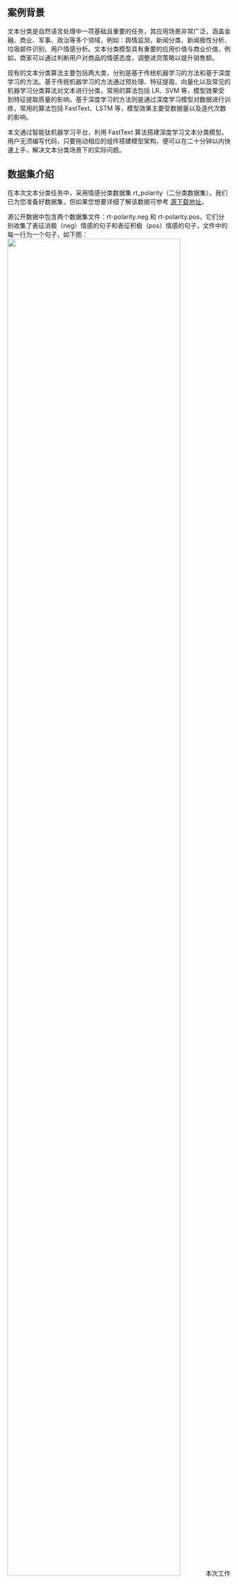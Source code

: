 

## 案例背景
文本分类是自然语言处理中一项基础且重要的任务，其应用场景非常广泛，涵盖金融、商业、军事、政治等多个领域，例如：舆情监测，新闻分类、新闻极性分析、垃圾邮件识别、用户情感分析。文本分类模型具有重要的应用价值与商业价值，例如，商家可以通过判断用户对商品的情感态度，调整进货策略以提升销售额。

现有的文本分类算法主要包括两大类，分别是基于传统机器学习的方法和基于深度学习的方法。基于传统机器学习的方法通过预处理、特征提取、向量化以及常见的机器学习分类算法对文本进行分类，常用的算法包括 LR、SVM 等，模型效果受到特征提取质量的影响。基于深度学习的方法则是通过深度学习模型对数据进行训练，常用的算法包括 FastText、LSTM 等，模型效果主要受数据量以及迭代次数的影响。

本文通过智能钛机器学习平台，利用 FastText 算法搭建深度学习文本分类模型。用户无须编写代码，只要拖动相应的组件搭建模型架构，便可以在二十分钟以内快速上手，解决文本分类场景下的实际问题。

## 数据集介绍

在本次文本分类任务中，采用情感分类数据集 rt_polarity（二分类数据集）。我们已为您准备好数据集，但如果您想要详细了解该数据可参考 [源下载地址](https://nlp.stanford.edu/wiki/Software/Classifier/Sentiment)。

源公开数据中包含两个数据集文件：rt-polarity.neg 和 rt-polarity.pos，它们分别收集了表征消极（neg）情感的句子和表征积极（pos）情感的句子，文件中的每一行为一个句子，如下图：
<img src="https://main.qcloudimg.com/raw/e1311b54f6dc146fef11db05439ba9d5.png" width="88%" />
本次工作流中我们将 neg 和 pos 两个文件合并，通过标签分隔符 \__label\__0和\__label\__1 为句子打标（0表示消极情感，1表示积极情感），作为本次模型的数据集，如下图：
<img src="https://main.qcloudimg.com/raw/f276449edeb8063368364fd5630b654e.png" width="88%" />
我们将数据集预先分为训练集，验证集，测试集三部分。训练集用来训练模型， 验证集用于调节模型参数，测试集用来整体评估模型的性能。 本模型通过对测试集的分类准确率展示分类器对无标签数据良好的预测性能。

## 整体流程

工作流整体流程如下：
<img src="https://main.qcloudimg.com/raw/4cf1a90391e08446898faeab62b85906.png" style="zoom:50%;" />
工作流主要包括以下步骤：

1. 数据准备：上传训练集，验证集，测试集。
2. 利用【FastText 文本分类】搭建文本情感分类模型。
3. 使用【深度学习分类任务评估】评估模型效果。

>?
- 工作流搭建过程中若连线有误可通过右键单击删除连线。
- 您可以按需自行配置资源参数，不同资源实例类型对应的价格不同。选择资源时，您可以参看资源参数右上角的**计费说明**。

## 详细流程

**一. 数据准备**
本步骤中需要上传三个数据源：训练集，验证集，测试集。
1. 在智能钛控制台的左侧导航栏，选择【输入】>【数据源】>【 COS 数据集】，并拖入画布中，右键单击该组件【 重命名】为：训练集。
2. 填写 COS 路径地址：`${ai_dataset_lib}/demo/nlp/rt_polarity/train.txt`。

至此，我们将训练数集成功导入工作流，同样的操作我们将验证集、测试集拖拽入工作流，修改各自对应的 COS 路径地址：
验证集：`${ai_dataset_lib}/demo/nlp/rt_polarity/eval.txt`。
测试集：`${ai_dataset_lib}/demo/nlp/rt_polarity/predict.txt`。
将组件对应重命名为：验证集和测试集。上传完成后如下图：

![](https://main.qcloudimg.com/raw/877500d5ac7f681820c91bebc9167d52.png)
**二. 利用 FastText 算法搭建文本情感分类模型**
FastText 是一种简单有效的句子分类算法， 通过词向量以及 N-Gram 向量的平均值计算出句子的向量表示，再通过全连接层网络对句子进行分类。

1. 在控制台的左侧导航栏，选择【算法】>【深度学习算法】>【自然语言处理】>【FastText 文本分类】，并将该组件拖入画布。
2. 将【训练集】的输出桩连接到【FastText】左侧的输入桩上，将【验证集】的输出桩连接到【FastText 文本分类】右侧的输入桩上。左侧小烧杯代表完成训练的模型，将【测试集】的输出桩链接到小烧杯处。至此，训练数据输入、验证数据输入、测试数据输入和模型目录的路径已根据连线自动生成。
3. 单击【FastText 文本分类】，在右侧弹框中设置相关算法参数
   - 训练数据输入、验证数据输入和模型目录的路径已根据连线自动生成。
   - 分隔符： \__label\__
   - 词向量维度: 300
   - 批处理大小：32
   - 训练 epoch 数：5
   - 学习率：0.001
   - 是否使用预训练好的词向量：False
   - 资源类型：您可按需选择
   - 其余参数可默认
4. 单击【FastText 文本分类】组件左边的小烧杯模型，进行模型参数配置。
   - 模型运行方式：自动运行
   - 分隔符：\__label\__
   - 资源类型：您可按需选择，如 TI.MEDIUM4.2core4g
   - 其余参数可默认

<img src="https://main.qcloudimg.com/raw/c397fa749f056ec2aac5ba4b008e22a2.png" style="zoom:50%;" />

**三. 模型评估**
我们已经使用 FastText 算法搭建了文本情感分类的模型，现在我们通过智能钛的【深度学习分类任务评估】算子，评估此模型的预测效果，评估指标包括 accuracy，precision， recall，F1等。

在控制台的左侧导航栏，选择【输出】>【模型评估】>【深度学习分类任务评估】并拖入画布。将小烧杯模型的输出桩连接至【深度学习分类任务评估】，单击该组件设置算法参数：
- 标签列的序号：2
- 预测列序号：1
- 资源类型：您可按需选择
- 其余参数可默认

<img src="https://main.qcloudimg.com/raw/4cf1a90391e08446898faeab62b85906.png" style="zoom:50%;" />

**四. 运行调度及模型评估**
单击画布上方运行按钮可运行工作流，详情请参考 [运行工作流](https://cloud.tencent.com/document/product/851/34007)。
运行成功后，右键单击【深度学习分类任务评估】>【查看数据】，即可查看模型效果。

![](https://main.qcloudimg.com/raw/3b8eff1d6f99d899b3210d2953f3833d.png)
